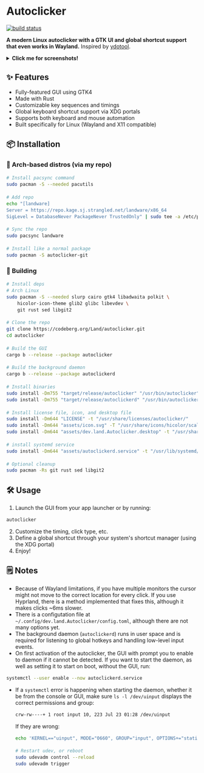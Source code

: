 # Autoclicker

[![build status](https://codeberg.org/Land/autoclicker/actions/workflows/build.yaml/badge.svg)](https://codeberg.org/Land/autoclicker/actions?workflow=build.yaml)

**A modern Linux autoclicker with a GTK UI and global shortcut support that even works in Wayland.**
Inspired by [ydotool](https://github.com/ReimuNotMoe/ydotool).

<details>
  <summary><b>Click me for screenshots!</b></summary>

  ![Mouse](assets/screenshots/mouse.png?raw=true "Mouse")

  ![Keyboard](assets/screenshots/keyboard.png?raw=true "Keyboard")

  ![Keyboard editor](assets/screenshots/key_editor.png?raw=true "Keyboard editor")
</details>

## ✨ Features

- Fully-featured GUI using GTK4
- Made with Rust
- Customizable key sequences and timings
- Global keyboard shortcut support via XDG portals
- Supports both keyboard and mouse automation
- Built specifically for Linux (Wayland and X11 compatible)

## 📦 Installation
### 🧪 Arch-based distros (via my repo)
```sh
# Install pacsync command
sudo pacman -S --needed pacutils

# Add repo
echo "[landware]              
Server = https://repo.kage.sj.strangled.net/landware/x86_64
SigLevel = DatabaseNever PackageNever TrustedOnly" | sudo tee -a /etc/pacman.conf

# Sync the repo
sudo pacsync landware

# Install like a normal package
sudo pacman -S autoclicker-git
```

### 🔧 Building
```sh
# Install deps
# Arch Linux
sudo pacman -S --needed slurp cairo gtk4 libadwaita polkit \
	hicolor-icon-theme glib2 glibc libevdev \
	git rust sed libgit2

# Clone the repo
git clone https://codeberg.org/Land/autoclicker.git
cd autoclicker

# Build the GUI
cargo b --release --package autoclicker

# Build the background daemon
cargo b --release --package autoclickerd

# Install binaries
sudo install -Dm755 "target/release/autoclicker" "/usr/bin/autoclicker"
sudo install -Dm755 "target/release/autoclickerd" "/usr/bin/autoclickerd"

# Install license file, icon, and desktop file
sudo install -Dm644 "LICENSE" -t "/usr/share/licenses/autoclicker/"
sudo install -Dm644 "assets/icon.svg" -T "/usr/share/icons/hicolor/scalable/apps/dev.land.Autoclicker.svg"
sudo install -Dm644 "assets/dev.land.Autoclicker.desktop" -t "/usr/share/applications/"

# install systemd service
sudo install -Dm644 "assets/autoclickerd.service" -t "/usr/lib/systemd/user/"

# Optional cleanup
sudo pacman -Rs git rust sed libgit2
```

## 🛠️ Usage
1. Launch the GUI from your app launcher or by running:
```sh
autoclicker
```
2. Customize the timing, click type, etc.
3. Define a global shortcut through your system's shortcut manager (using the XDG portal)
4. Enjoy!

## 🗒️ Notes
- Because of Wayland limitations, if you have multiple monitors the cursor might not move to the correct location for every click. If you use Hyprland, there is a method implemented that fixes this, although it makes clicks ~6ms slower.
- There is a configutation file at `~/.config/dev.land.Autoclicker/config.toml`, although there are not many options yet.
- The background daemon (`autoclickerd`) runs in user space and is required for listening to global hotkeys and handling low-level input events.
- On first activation of the autoclicker, the GUI with prompt you to enable to daemon if it cannot be detected. If you want to start the daemon, as well as setting it to start on boot, without the GUI, run:
```sh
systemctl --user enable --now autoclickerd.service
```
- If a `systemctl` error is happening when starting the daemon, whether it be from the console or GUI, make sure `ls -l /dev/uinput` displays the correct permissions and group:
  ```sh
  crw-rw----+ 1 root input 10, 223 Jul 23 01:28 /dev/uinput
  ```
  If they are wrong:
  ```sh
  echo 'KERNEL=="uinput", MODE="0660", GROUP="input", OPTIONS+="static_node=uinput"' | sudo tee /etc/udev/rules.d/99-uinput.rules
  
  # Restart udev, or reboot
  sudo udevadm control --reload
  sudo udevadm trigger
  ```